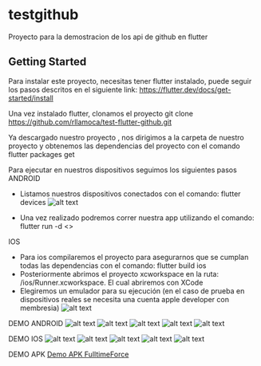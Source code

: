 # testgithub

Proyecto para la demostracion de los api de github en flutter

## Getting Started

Para instalar este proyecto, necesitas tener flutter instalado, 
puede seguir los pasos descritos en el siguiente link:
https://flutter.dev/docs/get-started/install

Una vez instalado flutter, clonamos el proyecto
git clone https://github.com/rllamoca/test-flutter-github.git

Ya descargado nuestro proyecto , nos dirigimos a la carpeta de nuestro proyecto y obtenemos las dependencias del proyecto con el comando
flutter packages get

Para ejecutar en nuestros dispositivos seguimos los siguientes pasos
ANDROID
- Listamos nuestros dispositivos conectados con el comando:
    flutter devices
    ![alt text](http://54.39.20.126/ftf/flutter_devices.png)

- Una vez realizado podremos correr nuestra app utilizando el comando:
    flutter run -d <<ID DE DISPOSITIVO>> 


IOS
- Para ios compilaremos el proyecto para asegurarnos que se cumplan todas las dependencias con el comando:
    flutter build ios
- Posteriormente abrimos el proyecto xcworkspace en la ruta:
    /ios/Runner.xcworkspace.
    El cual abriremos con XCode
- Elegiremos un emulador para su ejecución (en el caso de prueba en dispositivos reales se necesita una cuenta apple developer con membresia)
    ![alt text](http://54.39.20.126/ftf/xcode.png)


DEMO ANDROID
    ![alt text](http://54.39.20.126/ftf/android/img0.jpg)
    ![alt text](http://54.39.20.126/ftf/android/img1.jpg)
    ![alt text](http://54.39.20.126/ftf/android/img2.jpg)
    ![alt text](http://54.39.20.126/ftf/android/img3.jpg)
    ![alt text](http://54.39.20.126/ftf/android/img4.jpg)

DEMO IOS
    ![alt text](http://54.39.20.126/ftf/ios/img0.png)
    ![alt text](http://54.39.20.126/ftf/ios/img1.png)
    ![alt text](http://54.39.20.126/ftf/ios/img2.png)
    ![alt text](http://54.39.20.126/ftf/ios/img3.png)
    ![alt text](http://54.39.20.126/ftf/ios/img4.png)


DEMO APK
    [Demo APK FulltimeForce](http://54.39.20.126/ftf/demo_github.apk)